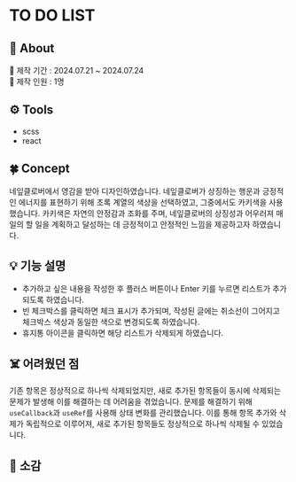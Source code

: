 # TO DO LIST


## 📢 About
📆 제작 기간 : 2024.07.21 ~ 2024.07.24 <br>
👤 제작 인원 : 1명

## ⚙️ Tools
- scss
- react

## 🍀 Concept
네잎클로버에서 영감을 받아 디자인하였습니다. 네잎클로버가 상징하는 행운과 긍정적인 에너지를 표현하기 위해 초록 계열의 색상을 선택하였고, 그중에서도 카키색을 사용했습니다. 카키색은 자연의 안정감과 조화를 주며, 네잎클로버의 상징성과 어우러져 매일의 할 일을 계획하고 달성하는 데 긍정적이고 안정적인 느낌을 제공하고자 하였습니다.

## 💡 기능 설명
- 추가하고 싶은 내용을 작성한 후 플러스 버튼이나 Enter 키를 누르면 리스트가 추가되도록 하였습니다.  
- 빈 체크박스를 클릭하면 체크 표시가 추가되며, 작성된 글에는 취소선이 그어지고 체크박스 색상과 동일한 색으로 변경되도록 하였습니다.
- 휴지통 아이콘을 클릭하면 해당 리스트가 삭제되게 하였습니다.
  
## ☠️ 어려웠던 점
기존 항목은 정상적으로 하나씩 삭제되었지만, 새로 추가된 항목들이 동시에 삭제되는 문제가 발생해 이를 해결하는 데 어려움을 겪었습니다. 문제를 해결하기 위해 `useCallback`과 `useRef`를 사용해 상태 변화를 관리했습니다. 이를 통해 항목 추가와 삭제가 독립적으로 이루어져, 새로 추가된 항목들도 정상적으로 하나씩 삭제될 수 있었습니다.
## 🌈 소감

